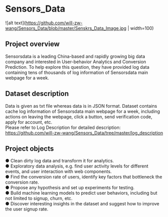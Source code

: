 # Sensors_Data

![alt text](https://github.com/will-zw-wang/Sensors_Data/blob/master/Senskrs_Data_Image.jpg | width=100)

## Project overview

Sensorsdata is a leading China-based and rapidly growing big data company and interested in User-behavior Analytics and Conversion Prediction. To help explore this question, they have provided log data containing tens of thousands of log information of Sensorsdata main webpage for a week. 

## Dataset description

Data is given as txt file whereas data is in JSON format. Dataset contains cache log information of Sensorsdata main webpage for a week, including actions on leaving the webpage, click a button, send verification code, apply for account, etc.   
Please refer to Log Description for detailed description: https://github.com/will-zw-wang/Sensors_Data/tree/master/log_description

## Project objects

● Clean dirty log data and transform it for analytics.  
● Exploratory data analysis, e.g. find user activity levels for different events, and user interaction with web components.  
● Find the conversion rate of users, identify key factors that bottleneck the conversion rate.  
● Propose any hypothesis and set up experiments for testing.  
● Build machine learning models to predict user behaviors, including but not limited to signup, churn, etc.  
● Discover interesting insights in the dataset and suggest how to improve the user signup rate.  


